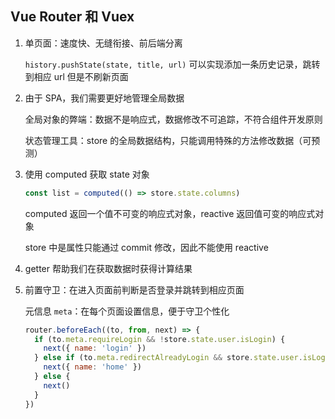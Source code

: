 ## Vue Router 和 Vuex

1. 单页面：速度快、无缝衔接、前后端分离

   `history.pushState(state, title, url)` 可以实现添加一条历史记录，跳转到相应 url 但是不刷新页面
   
2. 由于 SPA，我们需要更好地管理全局数据

   全局对象的弊端：数据不是响应式，数据修改不可追踪，不符合组件开发原则

   状态管理工具：store 的全局数据结构，只能调用特殊的方法修改数据（可预测）

3. 使用 computed 获取 state 对象

   ```js
   const list = computed(() => store.state.columns)
   ```

   computed 返回一个值不可变的响应式对象，reactive 返回值可变的响应式对象

   store 中是属性只能通过 commit 修改，因此不能使用 reactive

4. getter 帮助我们在获取数据时获得计算结果

5. 前置守卫：在进入页面前判断是否登录并跳转到相应页面

   元信息 `meta`：在每个页面设置信息，便于守卫个性化

   ```js
   router.beforeEach((to, from, next) => {
     if (to.meta.requireLogin && !store.state.user.isLogin) {
       next({ name: 'login' })
     } else if (to.meta.redirectAlreadyLogin && store.state.user.isLogin) {
       next({ name: 'home' })
     } else {
       next()
     }
   })
   ```

   

